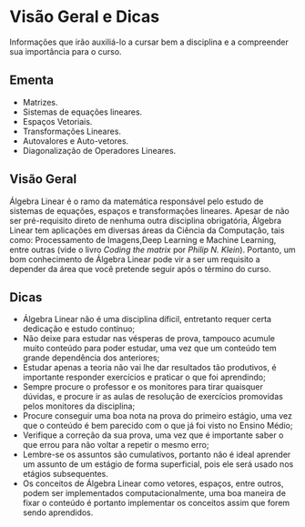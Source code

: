 # Visão Geral e Dicas
Informações que irão auxiliá-lo a cursar bem a disciplina e a compreender sua importância para o curso.

## Ementa

- Matrizes.
- Sistemas de equações lineares.
- Espaços Vetoriais.
- Transformações Lineares.
- Autovalores e Auto-vetores.
- Diagonalização de Operadores Lineares.

## Visão Geral
Álgebra Linear é o ramo da matemática responsável pelo estudo de sistemas de equações, espaços e transformações lineares. Apesar de não ser pré-requisito direto de nenhuma outra disciplina obrigatória, Álgebra Linear tem aplicações em diversas áreas da Ciência da Computação, tais como: Processamento de Imagens,Deep Learning e Machine Learning, entre outras (vide o livro _Coding the matrix_ por _Philip N. Klein_). Portanto, um bom conhecimento de Álgebra Linear pode vir a ser um requisito a depender da área que você pretende seguir após o término do curso.

## Dicas

- Álgebra Linear não é uma disciplina díficil, entretanto requer certa dedicação e estudo contínuo;
- Não deixe para estudar nas vésperas de prova, tampouco acumule muito conteúdo para poder estudar, uma vez que um conteúdo tem grande dependência dos anteriores;
- Estudar apenas a teoria não vai lhe dar resultados tão produtivos, é importante responder exercícios e praticar o que foi aprendindo;
- Sempre procure o professor e os monitores para tirar quaisquer dúvidas, e procure ir as aulas de resolução de exercícios promovidas pelos monitores da disciplina;
- Procure conseguir uma boa nota na prova do primeiro estágio, uma vez que o conteúdo é bem parecido com o que já foi visto no Ensino Médio;
- Verifique a correção da sua prova, uma vez que é importante saber o que errou para não voltar a repetir o mesmo erro;
- Lembre-se os assuntos são cumulativos, portanto não é ideal aprender um assunto de um estágio de forma superficial, pois ele será usado nos etágios subsequentes.
- Os conceitos de Álgebra Linear como vetores, espaços, entre outros, podem ser implementados computacionalmente, uma boa maneira de fixar o conteúdo é portanto implementar os conceitos assim que forem sendo aprendidos.